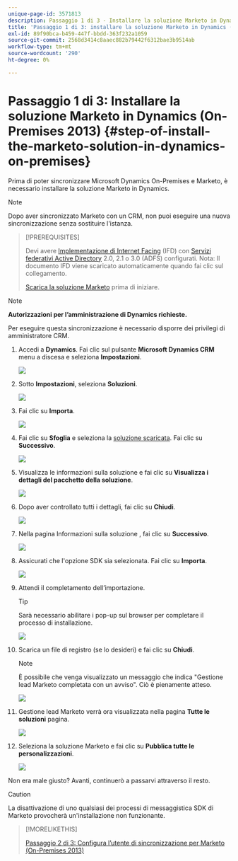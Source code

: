 ```yaml
---
unique-page-id: 3571813
description: Passaggio 1 di 3 - Installare la soluzione Marketo in Dynamics (2013 On-Premises) - Marketo Docs - Documentazione del prodotto
title: 'Passaggio 1 di 3: installare la soluzione Marketo in Dynamics (On-Premises 2013)'
exl-id: 89f90bca-b459-447f-bbdd-363f232a1059
source-git-commit: 2568d3414c8aaec882b79442f6312bae3b9514ab
workflow-type: tm+mt
source-wordcount: '290'
ht-degree: 0%

---
```


# Passaggio 1 di 3: Installare la soluzione Marketo in Dynamics (On-Premises 2013) {#step-of-install-the-marketo-solution-in-dynamics-on-premises}

Prima di poter sincronizzare Microsoft Dynamics On-Premises e Marketo, è necessario installare la soluzione Marketo in Dynamics.

>[!NOTE]
>
>Dopo aver sincronizzato Marketo con un CRM, non puoi eseguire una nuova sincronizzazione senza sostituire l&#39;istanza.

>[!PREREQUISITES]
>
>Devi avere [Implementazione di Internet Facing](https://www.microsoft.com/en-us/download/confirmation.aspx?id=41701) (IFD) con [Servizi federativi Active Directory](https://msdn.microsoft.com/en-us/library/bb897402.aspx) 2.0, 2.1 o 3.0 (ADFS) configurati. Nota: Il documento IFD viene scaricato automaticamente quando fai clic sul collegamento.
>
>[Scarica la soluzione Marketo](/help/marketo/product-docs/crm-sync/microsoft-dynamics-sync/sync-setup/download-the-marketo-lead-management-solution.md) prima di iniziare.

>[!NOTE]
>
>**Autorizzazioni per l’amministrazione di Dynamics richieste.**
>
>Per eseguire questa sincronizzazione è necessario disporre dei privilegi di amministratore CRM.

1. Accedi a **Dynamics**. Fai clic sul pulsante **Microsoft Dynamics CRM** menu a discesa e seleziona **Impostazioni**.

   ![](assets/image2014-12-11-10-3a39-3a41.png)

1. Sotto **Impostazioni**, seleziona **Soluzioni**.

   ![](assets/image2014-12-11-10-3a39-3a51.png)

1. Fai clic su **Importa**.

   ![](assets/image2015-3-26-9-3a52-3a10.png)

1. Fai clic su **Sfoglia** e seleziona la [soluzione scaricata](/help/marketo/product-docs/crm-sync/microsoft-dynamics-sync/sync-setup/download-the-marketo-lead-management-solution.md). Fai clic su **Successivo**.

   ![](assets/image2015-3-26-9-3a54-3a1.png)

1. Visualizza le informazioni sulla soluzione e fai clic su **Visualizza i dettagli del pacchetto della soluzione**.

   ![](assets/image2015-11-18-11-3a12-3a8.png)

1. Dopo aver controllato tutti i dettagli, fai clic su **Chiudi**.

   ![](assets/image2015-10-9-14-3a57-3a3.png)

1. Nella pagina Informazioni sulla soluzione , fai clic su **Successivo**.

   ![](assets/image2015-3-26-9-3a55-3a17.png)

1. Assicurati che l&#39;opzione SDK sia selezionata. Fai clic su **Importa**.

   ![](assets/image2015-3-26-10-3a3-3a11.png)

1. Attendi il completamento dell’importazione.

   >[!TIP]
   >
   >Sarà necessario abilitare i pop-up sul browser per completare il processo di installazione.

   ![](assets/image2014-12-11-10-3a41-3a5.png)

1. Scarica un file di registro (se lo desideri) e fai clic su **Chiudi**.

   >[!NOTE]
   >
   >È possibile che venga visualizzato un messaggio che indica &quot;Gestione lead Marketo completata con un avviso&quot;. Ciò è pienamente atteso.

   ![](assets/image2014-12-11-10-3a41-3a14.png)

1. Gestione lead Marketo verrà ora visualizzata nella pagina **Tutte le soluzioni** pagina.

   ![](assets/image2015-3-26-10-3a1-3a21.png)

1. Seleziona la soluzione Marketo e fai clic su **Pubblica tutte le personalizzazioni**.

   ![](assets/image2014-12-11-10-3a41-3a32.png)

Non era male giusto? Avanti, continuerò a passarvi attraverso il resto.

>[!CAUTION]
>
>La disattivazione di uno qualsiasi dei processi di messaggistica SDK di Marketo provocherà un&#39;installazione non funzionante.

>[!MORELIKETHIS]
>
>[Passaggio 2 di 3: Configura l’utente di sincronizzazione per Marketo (On-Premises 2013)](/help/marketo/product-docs/crm-sync/microsoft-dynamics-sync/sync-setup/microsoft-dynamics-2013-on-premises/step-2-of-3-configure.md)
